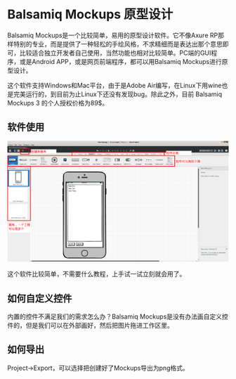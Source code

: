 # Balsamiq Mockups 原型设计

Balsamiq Mockups是一个比较简单，易用的原型设计软件。它不像Axure RP那样特别的专业，而是提供了一种轻松的手绘风格，不求精细而是表达出那个意思即可，比较适合独立开发者自己使用，当然功能也相对比较简单。PC端的GUI程序，或是Android APP，或是网页前端程序，都可以用Balsamiq Mockups进行原型设计。

这个软件支持Windows和Mac平台，由于是Adobe Air编写，在Linux下用wine也是完美运行的，到目前为止Linux下还没有发现bug。除此之外，目前 Balsamiq Mockups 3 的个人授权价格为89$。

## 软件使用

![](res/1.png)

这个软件比较简单，不需要什么教程，上手试一试立刻就会用了。

## 如何自定义控件

内置的控件不满足我们的需求怎么办？Balsamiq Mockups是没有办法画自定义控件的，但是我们可以在外部画好，然后把图片拖进工作区里。

## 如何导出

Project->Export，可以选择把创建好了Mockups导出为png格式。
